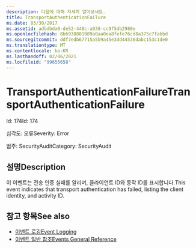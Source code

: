 ```yaml
---
description: 다음에 대해 자세히 알아보세요.
title: TransportAuthenticationFailure
ms.date: 03/30/2017
ms.assetid: adbdbda0-de52-448c-a938-cc9f5db2980e
ms.openlocfilehash: 8b6938881989a0aa0ea8fefe76cd8a375c7fabbd
ms.sourcegitcommit: ddf7edb67715a5b9a45e3dd44536dabc153c1de0
ms.translationtype: MT
ms.contentlocale: ko-KR
ms.lasthandoff: 02/06/2021
ms.locfileid: "99655658"
---
```

# <a name="transportauthenticationfailure"></a><span data-ttu-id="44147-103">TransportAuthenticationFailure</span><span class="sxs-lookup"><span data-stu-id="44147-103">TransportAuthenticationFailure</span></span>

<span data-ttu-id="44147-104">Id: 174</span><span class="sxs-lookup"><span data-stu-id="44147-104">Id: 174</span></span>  
  
 <span data-ttu-id="44147-105">심각도: 오류</span><span class="sxs-lookup"><span data-stu-id="44147-105">Severity: Error</span></span>  
  
 <span data-ttu-id="44147-106">범주: SecurityAudit</span><span class="sxs-lookup"><span data-stu-id="44147-106">Category: SecurityAudit</span></span>  
  
## <a name="description"></a><span data-ttu-id="44147-107">설명</span><span class="sxs-lookup"><span data-stu-id="44147-107">Description</span></span>  

 <span data-ttu-id="44147-108">이 이벤트는 전송 인증 실패를 알리며, 클라이언트 ID와 동작 ID를 표시합니다.</span><span class="sxs-lookup"><span data-stu-id="44147-108">This event indicates that transport authentication has failed, listing the client identity, and activity ID.</span></span>  
  
## <a name="see-also"></a><span data-ttu-id="44147-109">참고 항목</span><span class="sxs-lookup"><span data-stu-id="44147-109">See also</span></span>

- [<span data-ttu-id="44147-110">이벤트 로깅</span><span class="sxs-lookup"><span data-stu-id="44147-110">Event Logging</span></span>](index.md)
- [<span data-ttu-id="44147-111">이벤트 일반 참조</span><span class="sxs-lookup"><span data-stu-id="44147-111">Events General Reference</span></span>](events-general-reference.md)
